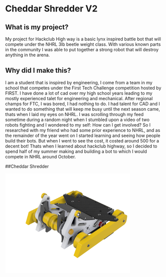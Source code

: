 # Cheddar Shredder V2

## What is my project?
My project for Hackclub High way is a basic lynx inspired battle bot that will compete under the NHRL 3lb beetle weight class. With various known parts in the community I was able to put together a strong robot that will destroy anything in the arena.

## Why did I make this?
I am a student that is inspired by engineering, I come from a team in my school that competes under the First Tech Challenge competition hosted by FIRST. I have done a lot of cad over my high school years leading to my mostly experienced talet for engineering and mechanical. After regional champs for FTC, I was bored, I had nothing to do. I had talent for CAD and I wanted to do something that will keep me busy until the next season came, thats when I laid my eyes on NHRL. I was scrolling through my feed sometime during a random night when I stumbled upon a video of two robots fighting and I wondered to my self: How can I get involved? So I researched with my friend who had some prior experience to NHRL, and as the remainder of the year went on I started learning and seeing how people build their bots. But when I went to see the cost, it costed around 500 for a decent bot! Thats when I learned about hackclub highway, so I decided to spend half of my summer making and building a bot to which I would compete in NHRL around October.

##Cheddar Shredder

<img src="Images/Cheddar Shredder V2 v17.png" width="400"/> 

